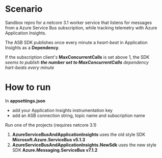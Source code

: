 # Scenario

Sandbox repro for a netcore 3.1 worker service that listens for messages from a Azure Service Bus subscription, while tracking telemetry with Azure Application Insights.

The ASB SDK publishes once every minute a _heart-beat_ in Application Insights as a **Dependency**.

If the subscription client's **MaxConcurrentCalls** is set above 1, the SDK _seems to publish **the number set to MaxConcurrentCalls** dependency hart-beats every minute_ 

# How to run

In **appsettings.json**
- add your Application Insights instrumentation key
- add an ASB connection string, topic name and subscription name

Run one of the projects (requires netcore 3.1)
1. **AzureServiceBusAndApplicationInsights** uses the old style SDK **Microsoft.Azure.ServiceBus v5.1.3**
2. **AzureServiceBusAndApplicationInsights.NewSdk** uses the new style SDK **Azure.Messaging.ServiceBus v7.1.2**


